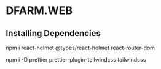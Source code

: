 # DFARM.WEB

## Installing Dependencies
npm i react-helmet @types/react-helmet react-router-dom

npm i -D prettier prettier-plugin-tailwindcss tailwindcss